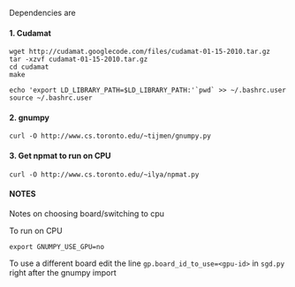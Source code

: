 Dependencies are

#### 1. Cudamat

```
wget http://cudamat.googlecode.com/files/cudamat-01-15-2010.tar.gz
tar -xzvf cudamat-01-15-2010.tar.gz
cd cudamat
make

echo 'export LD_LIBRARY_PATH=$LD_LIBRARY_PATH:'`pwd` >> ~/.bashrc.user
source ~/.bashrc.user
```

#### 2. gnumpy

```
curl -O http://www.cs.toronto.edu/~tijmen/gnumpy.py
```

#### 3. Get npmat to run on CPU

```
curl -O http://www.cs.toronto.edu/~ilya/npmat.py
```

#### NOTES

Notes on choosing board/switching to cpu

To run on CPU

```
export GNUMPY_USE_GPU=no
```

To use a different board edit the line `gp.board_id_to_use=<gpu-id>` in `sgd.py` right after the gnumpy import
